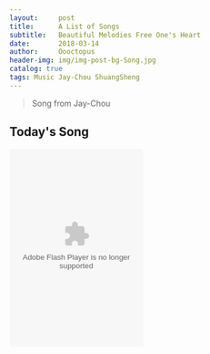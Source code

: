 ```yaml
---
layout:     post
title:      A List of Songs  
subtitle:   Beautiful Melodies Free One's Heart
date:       2018-03-14
author:     Oooctopus
header-img: img/img-post-bg-Song.jpg
catalog: true
tags: Music Jay-Chou ShuangSheng
---
```


> Song from Jay-Chou

<script type="text/javascript" async src="https://cdn.mathjax.org/mathjax/latest/MathJax.js?config=TeX-MML-AM_CHTML"> </script>

## Today's Song
<embed src="http://www.xiami.com/widget/354334468_372968088_235_346_4DB653_009609_0/collectPlayer.swf" type="application/x-shockwave-flash" width="235" height="346" wmode="opaque"></embed>

